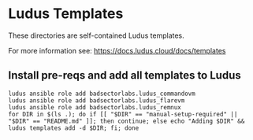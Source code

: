# Ludus Templates

These directories are self-contained Ludus templates.

For more information see: https://docs.ludus.cloud/docs/templates

## Install pre-reqs and add all templates to Ludus

```
ludus ansible role add badsectorlabs.ludus_commandovm
ludus ansible role add badsectorlabs.ludus_flarevm
ludus ansible role add badsectorlabs.ludus_remnux
for DIR in $(ls .); do if [[ "$DIR" == "manual-setup-required" || "$DIR" == "README.md" ]]; then continue; else echo "Adding $DIR" && ludus templates add -d $DIR; fi; done
```